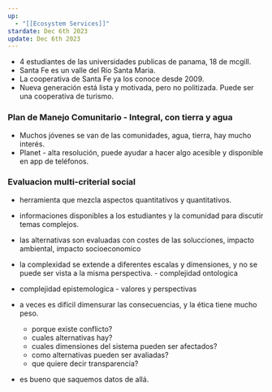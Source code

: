 ```yaml
---
up:
  - "[[Ecosystem Services]]"
stardate: Dec 6th 2023
update: Dec 6th 2023
---
```

- 4 estudiantes de las universidades publicas de panama, 18 de mcgill.
- Santa Fe es un valle del Río Santa Maria.
- La cooperativa de Santa Fe ya los conoce desde 2009.
- Nueva generación está lista y motivada, pero no politizada. Puede ser una cooperativa de turismo.

### Plan de Manejo Comunitario - Integral, con tierra y agua

- Muchos jóvenes se van de las comunidades, agua, tierra, hay mucho interés.
- Planet - alta resolución, puede ayudar a hacer algo acesible y disponible en app de teléfonos.

### Evaluacion multi-criterial social
- herramienta que mezcla aspectos quantitativos y quantitativos.
- informaciones disponibles a los estudiantes y la comunidad para discutir temas complejos.
- las alternativas son evaluadas con costes de las solucciones, impacto ambiental, impacto socioeconomico
- la complexidad se extende a diferentes escalas y dimensiones, y no se puede ser vista a la misma perspectiva. - complejidad ontologica
- complejidad epistemologica - valores y perspectivas
- a veces es difícil dimensurar las consecuencias, y la ética tiene mucho peso.
	- porque existe conflicto?
	- cuales alternativas hay?
	- cuales dimensiones del sistema pueden ser afectados?
	- como alternativas pueden ser avaliadas?
	- que quiere decir transparencia?

- es bueno que saquemos datos de allá.